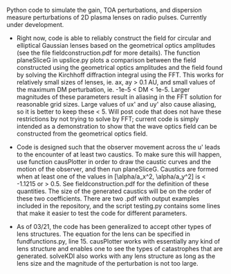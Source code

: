Python code to simulate the gain, TOA perturbations, and dispersion measure perturbations of 2D plasma lenses on radio pulses. Currently under development.

- Right now, code is able to reliably construct the field for circular and elliptical Gaussian lenses based on the geometrical optics amplitudes (see the file fieldconstruction.pdf for more details). The function planeSliceG in upslice.py plots a comparison between the field constructed using the geometrical optics amplitudes and the field found by solving the Kirchhoff diffraction integral using the FFT. This works for relatively small sizes of lenses, ie. ax, ay > 0.1 AU, and small values of the maximum DM perturbation, ie. -1e-5 < DM < 1e-5. Larger magnitudes of these parameters result in aliasing in the FFT solution for reasonable grid sizes. Large values of ux' and uy' also cause aliasing, so it is better to keep these < 5. Will post code that does not have these restrictions by not trying to solve by FFT; current code is simply intended as a demonstration to show that the wave optics field can be constructed from the geometrical optics field.

- Code is designed such that the observer movement across the u' leads to the encounter of at least two caustics. To make sure this will happen, use function causPlotter in order to draw the caustic curves and the motion of the observer, and then run planeSliceG. Caustics are formed when at least one of the values in [\alpha/a_x^2, \alpha/a_y^2] is < -1.1215 or > 0.5. See fieldconstruction.pdf for the definition of these quantities. The size of the generated caustics will be on the order of these two coefficients. There are two .pdf with output examples included in the repository, and the script testing.py contains some lines that make it easier to test the code for different parameters.

- As of 03/21, the code has been generalized to accept other types of lens structures. The equation for the lens can be specified in fundfunctions.py, line 15. causPlotter works with essentially any kind of lens structure and enables one to see the types of catastrophes that are generated. solveKDI also works with any lens structure as long as the lens size and the magnitude of the perturbation is not too large.